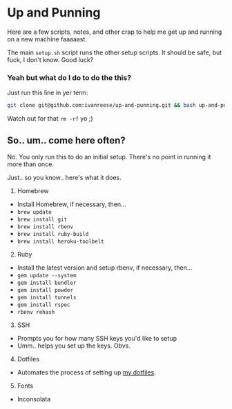 # Up and Punning

Here are a few scripts, notes, and other crap to help me get up and running on
a new machine faaaaast.

The main `setup.sh` script runs the other setup scripts. It should be safe, but
fuck, I don't know. Good luck?

### Yeah but what do I do to do the this?

Just run this line in yer term:

```bash
git clone git@github.com:ivanreese/up-and-punning.git && bash up-and-punning/setup.sh && rm -rf up-and-punning
```

Watch out for that `rm -rf` yo ;)

## So.. um.. come here often?

No. You only run this to do an initial setup. There's no point in running it more than once.

Just.. so you know.. here's what it does.

1. Homebrew
  * Install Homebrew, if necessary, then...
  * `brew update`
  * `brew install git`
  * `brew install rbenv`
  * `brew install ruby-build`
  * `brew install heroku-toolbelt`
2. Ruby
  * Install the latest version and setup rbenv, if necessary, then...
  * `gem update --system`
  * `gem install bundler`
  * `gem install powder`
  * `gem install tunnels`
  * `gem install rspec`
  * `rbenv rehash`
3. SSH
  * Prompts you for how many SSH keys you'd like to setup
  * Umm.. helps you set up the keys. Obvs.
4. Dotfiles
  * Automates the process of setting up [my dotfiles](https://github.com/ivanreese/dotfiles).
5. Fonts
  * Inconsolata
